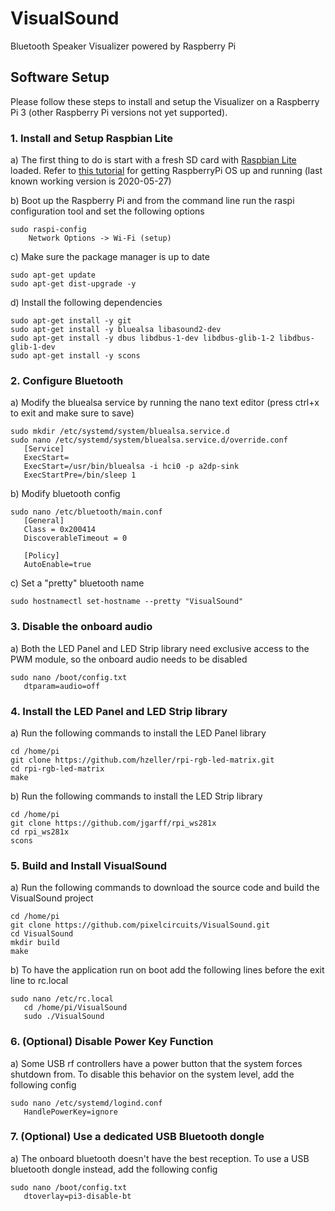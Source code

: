 # VisualSound
Bluetooth Speaker Visualizer powered by Raspberry Pi

## Software Setup
Please follow these steps to install and setup the Visualizer on a Raspberry Pi 3 (other Raspberry Pi versions not yet supported).

### 1. Install and Setup Raspbian Lite
a) The first thing to do is start with a fresh SD card with [Raspbian Lite](https://www.raspberrypi.org/downloads/raspbian/) loaded. Refer to [this tutorial](https://www.raspberrypi.org/documentation/installation/installing-images/README.md) for getting RaspberryPi OS up and running (last known working version is 2020-05-27)

b) Boot up the Raspberry Pi and from the command line run the raspi configuration tool and set the following options
```
sudo raspi-config
	Network Options -> Wi-Fi (setup)
```
c) Make sure the package manager is up to date
```
sudo apt-get update
sudo apt-get dist-upgrade -y
```
d) Install the following dependencies
```
sudo apt-get install -y git 
sudo apt-get install -y bluealsa libasound2-dev 
sudo apt-get install -y dbus libdbus-1-dev libdbus-glib-1-2 libdbus-glib-1-dev
sudo apt-get install -y scons
```

### 2. Configure Bluetooth
a) Modify the bluealsa service by running the nano text editor (press ctrl+x to exit and make sure to save)
```
sudo mkdir /etc/systemd/system/bluealsa.service.d
sudo nano /etc/systemd/system/bluealsa.service.d/override.conf
   [Service]
   ExecStart=
   ExecStart=/usr/bin/bluealsa -i hci0 -p a2dp-sink
   ExecStartPre=/bin/sleep 1
```
b) Modify bluetooth config
```
sudo nano /etc/bluetooth/main.conf
   [General]
   Class = 0x200414
   DiscoverableTimeout = 0

   [Policy]
   AutoEnable=true
```
c) Set a "pretty" bluetooth name
```
sudo hostnamectl set-hostname --pretty "VisualSound"
```

### 3. Disable the onboard audio
a) Both the LED Panel and LED Strip library need exclusive access to the PWM module, so the onboard audio needs to be disabled
```
sudo nano /boot/config.txt
   dtparam=audio=off
```

### 4. Install the LED Panel and LED Strip library
a) Run the following commands to install the LED Panel library
```
cd /home/pi
git clone https://github.com/hzeller/rpi-rgb-led-matrix.git
cd rpi-rgb-led-matrix
make
```
b) Run the following commands to install the LED Strip library
```
cd /home/pi
git clone https://github.com/jgarff/rpi_ws281x
cd rpi_ws281x
scons
```

### 5. Build and Install VisualSound
a) Run the following commands to download the source code and build the VisualSound project
```
cd /home/pi
git clone https://github.com/pixelcircuits/VisualSound.git
cd VisualSound
mkdir build
make
```
b) To have the application run on boot add the following lines before the exit line to rc.local
```
sudo nano /etc/rc.local
   cd /home/pi/VisualSound
   sudo ./VisualSound
```

### 6. (Optional) Disable Power Key Function
a) Some USB rf controllers have a power button that the system forces shutdown from. To disable this behavior on the system level, add the following config
```
sudo nano /etc/systemd/logind.conf 
   HandlePowerKey=ignore
```

### 7. (Optional) Use a dedicated USB Bluetooth dongle
a) The onboard bluetooth doesn't have the best reception. To use a USB bluetooth dongle instead, add the following config
```
sudo nano /boot/config.txt
   dtoverlay=pi3-disable-bt
```
